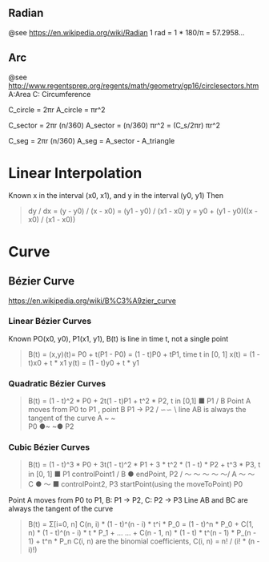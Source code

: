 
## Radian
@see https://en.wikipedia.org/wiki/Radian
1 rad = 1 * 180/π  = 57.2958...


## Arc 
@see http://www.regentsprep.org/regents/math/geometry/gp16/circlesectors.htm
A:Area  C: Circumference

C_circle = 2πr
A_circle = πr^2

C_sector = 2πr (n/360)
A_sector = (n/360) πr^2
         = (C_s/2πr) πr^2

C_seg = 2πr (n/360)
A_seg = A_sector - A_triangle

# Linear Interpolation
Known x in the interval (x0, x1), and y in the interval (y0, y1)
Then
>    dy / dx = (y - y0) / (x - x0)  = (y1 - y0) / (x1 - x0)
>    y = y0 + (y1 - y0)((x - x0) / (x1 - x0))

# Curve 
## Bézier Curve
[https://en.wikipedia.org/wiki/B%C3%A9zier_curve ](https://en.wikipedia.org/wiki/B%C3%A9zier_curve)

### Linear Bézier Curves
Known PO(x0, y0), P1(x1, y1), B(t) is line in time t, not a single point
> B(t) = (x,y)(t)= P0 + t(P1 - P0) = (1 - t)P0 + tP1,  time t in [0, 1]
x(t) = (1 - t)x0 + t * x1
y(t) = (1 - t)y0 + t * y1
### Quadratic Bézier Curves
> B(t) = (1 - t)^2 * P0 + 2t(1 - t)P1 + t^2 * P2, t in [0,1]
        ■  P1
       /  B         Point A moves from P0 to P1 ,  point B P1 -> P2
      / ∽∽ \        line AB is always the tangent of the curve
     A ~  ~ \
 P0 ●~      ~● P2 
### Cubic Bézier Curves
> B(t) = (1 - t)^3 * P0 + 3t(1 - t)^2 * P1 + 3 *  t^2 * (1 - t) * P2 + t^3 * P3, t in [0, 1]
                  ■  P1 controlPoint1
                 /           B         ●  endPoint, P2
                /   ～ ～ ～    ～ ～/ 
               A  ～          ～   C
              ● ～                 ■  controlPoint2, P3
    startPoint(using the moveToPoint) P0

Point A moves from P0 to P1, B: P1 -> P2, C: P2 -> P3
Line AB and BC are always the tangent of the curve

> B(t) = Σ[i=0, n] C(n, i) * (1 - t)^(n - i) * t^i * P_0
       = (1 - t)^n * P_0 + C(1, n) * (1 - t)^(n - i) * t * P_1 + ...
         ... + C(n - 1, n) * (1 - t) * t^(n - 1) * P_(n - 1) + t^n * P_n
> C(i, n) are the binomial coefficients, C(i, n) = n! / (i! * (n - i)!)

